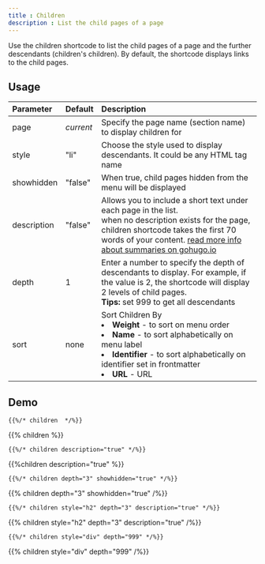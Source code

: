 ```yaml
---
title : Children
description : List the child pages of a page
---
```


Use the children shortcode to list the child pages of a page and the further descendants (children's children). By default, the shortcode displays links to the child pages.

## Usage

| Parameter | Default | Description |
|:--|:--|:--|
| page | _current_ | Specify the page name (section name) to display children for |
| style | "li" | Choose the style used to display descendants. It could be any HTML tag name |
| showhidden | "false" | When true, child pages hidden from the menu will be displayed |
| description  | "false" | Allows you to include a short text under each page in the list.<br/>when no description exists for the page, children shortcode takes the first 70 words of your content. [read more info about summaries on gohugo.io](https://gohugo.io/content/summaries/)  |
| depth | 1 | Enter a number to specify the depth of descendants to display. For example, if the value is 2, the shortcode will display 2 levels of child pages. <br/> **Tips:** set 999 to get all descendants|
| sort | none | Sort Children By<br><li><strong>Weight</strong> - to sort on menu order</li><li><strong>Name</strong> - to sort alphabetically on menu label</li><li><strong>Identifier</strong> - to sort alphabetically on identifier set in frontmatter</li><li><strong>URL</strong> - URL</li> |

## Demo

	{{%/* children  */%}}

{{% children %}}

	{{%/* children description="true" */%}}

{{%children description="true" %}}

	{{%/* children depth="3" showhidden="true" */%}}

{{% children depth="3" showhidden="true" /%}}

	{{%/* children style="h2" depth="3" description="true" */%}}

{{% children style="h2" depth="3" description="true" /%}}

	{{%/* children style="div" depth="999" */%}}

{{% children style="div" depth="999" /%}}






